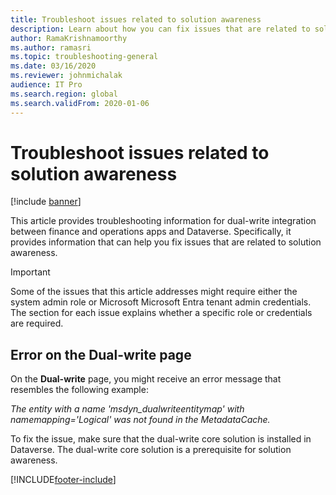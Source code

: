 ```yaml
---
title: Troubleshoot issues related to solution awareness
description: Learn about how you can fix issues that are related to solution awareness, including issues involving error messages on the dual-write page.
author: RamaKrishnamoorthy
ms.author: ramasri
ms.topic: troubleshooting-general
ms.date: 03/16/2020
ms.reviewer: johnmichalak
audience: IT Pro
ms.search.region: global
ms.search.validFrom: 2020-01-06
---
```


# Troubleshoot issues related to solution awareness

[!include [banner](../../includes/banner.md)]





This article provides troubleshooting information for dual-write integration between finance and operations apps and Dataverse. Specifically, it provides information that can help you fix issues that are related to solution awareness.

> [!IMPORTANT]
> Some of the issues that this article addresses might require either the system admin role or Microsoft Microsoft Entra tenant admin credentials. The section for each issue explains whether a specific role or credentials are required.

## Error on the Dual-write page

On the **Dual-write** page, you might receive an error message that resembles the following example:

*The entity with a name 'msdyn\_dualwriteentitymap' with namemapping='Logical' was not found in the MetadataCache.*

To fix the issue, make sure that the dual-write core solution is installed in Dataverse. The dual-write core solution is a prerequisite for solution awareness.


[!INCLUDE[footer-include](../../../../includes/footer-banner.md)]
